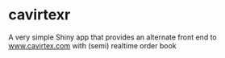 cavirtexr
=========

A very simple Shiny app that provides an alternate front end to www.cavirtex.com with (semi) realtime order book
